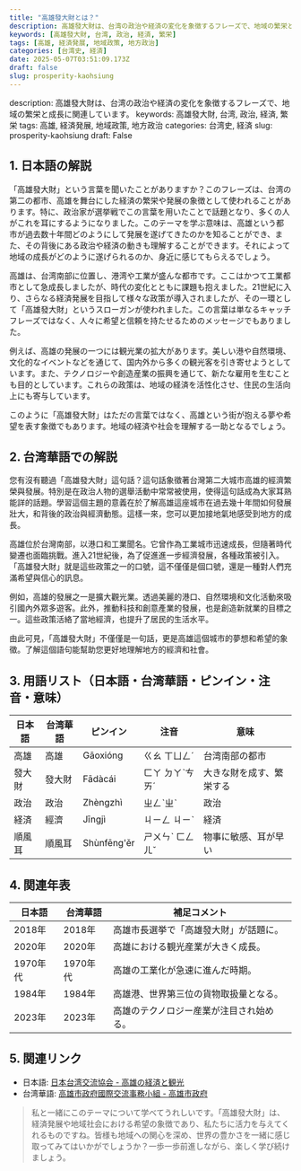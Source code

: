```yaml
---
title: "高雄發大財とは？"
description: 高雄發大財は、台湾の政治や経済の変化を象徴するフレーズで、地域の繁栄と成長に関連しています。
keywords: [高雄發大財, 台湾, 政治, 経済, 繁栄]
tags: [高雄, 経済発展, 地域政策, 地方政治]
categories: [台湾史, 経済]
date: 2025-05-07T03:51:09.173Z
draft: false
slug: prosperity-kaohsiung
---
```


description: 高雄發大財は、台湾の政治や経済の変化を象徴するフレーズで、地域の繁栄と成長に関連しています。
keywords: 高雄發大財, 台湾, 政治, 経済, 繁栄
tags: 高雄, 経済発展, 地域政策, 地方政治
categories: 台湾史, 経済
slug: prosperity-kaohsiung
draft: False

## 1. 日本語の解説
「高雄發大財」という言葉を聞いたことがありますか？このフレーズは、台湾の第二の都市、高雄を舞台にした経済の繁栄や発展の象徴として使われることがあります。特に、政治家が選挙戦でこの言葉を用いたことで話題となり、多くの人がこれを耳にするようになりました。このテーマを学ぶ意味は、高雄という都市が過去数十年間どのようにして発展を遂げてきたのかを知ることができ、また、その背後にある政治や経済の動きも理解することができます。それによって地域の成長がどのように遂げられるのか、身近に感じてもらえるでしょう。

高雄は、台湾南部に位置し、港湾や工業が盛んな都市です。ここはかつて工業都市として急成長しましたが、時代の変化とともに課題も抱えました。21世紀に入り、さらなる経済発展を目指して様々な政策が導入されましたが、その一環として「高雄發大財」というスローガンが使われました。この言葉は単なるキャッチフレーズではなく、人々に希望と信頼を持たせるためのメッセージでもありました。

例えば、高雄の発展の一つには観光業の拡大があります。美しい港や自然環境、文化的なイベントなどを通じて、国内外から多くの観光客を引き寄せようとしています。また、テクノロジーや創造産業の振興を通じて、新たな雇用を生むことも目的としています。これらの政策は、地域の経済を活性化させ、住民の生活向上にも寄与しています。

このように「高雄發大財」はただの言葉ではなく、高雄という街が抱える夢や希望を表す象徴でもあります。地域の経済や社会を理解する一助となるでしょう。

## 2. 台湾華語での解説  
您有沒有聽過「高雄發大財」這句話？這句話象徵著台灣第二大城市高雄的經濟繁榮與發展。特別是在政治人物的選舉活動中常常被使用，使得這句話成為大家耳熟能詳的話題。學習這個主題的意義在於了解高雄這座城市在過去幾十年間如何發展壯大，和背後的政治與經濟動態。這樣一來，您可以更加接地氣地感受到地方的成長。

高雄位於台灣南部，以港口和工業聞名。它曾作為工業城市迅速成長，但隨著時代變遷也面臨挑戰。進入21世紀後，為了促進進一步經濟發展，各種政策被引入。「高雄發大財」就是這些政策之一的口號，這不僅僅是個口號，還是一種對人們充滿希望與信心的訊息。

例如，高雄的發展之一是擴大觀光業。透過美麗的港口、自然環境和文化活動來吸引國內外眾多遊客。此外，推動科技和創意產業的發展，也是創造新就業的目標之一。這些政策活絡了當地經濟，也提升了居民的生活水平。

由此可見，「高雄發大財」不僅僅是一句話，更是高雄這個城市的夢想和希望的象徵。了解這個語句能幫助您更好地理解地方的經濟和社會。

## 3. 用語リスト（日本語・台湾華語・ピンイン・注音・意味）

| 日本語  | 台湾華語        | ピンイン   | 注音          | 意味                      |
|---------|----------------|-----------|--------------|-------------------------|
| 高雄    | 高雄            | Gāoxióng  | ㄍㄠ ㄒㄩㄥˊ    | 台湾南部の都市               |
| 發大財  | 發大財          | Fādàcái   | ㄈㄚ ㄉㄚˋㄘㄞˊ | 大きな財を成す、繁栄する       |
| 政治    | 政治            | Zhèngzhì  | ㄓㄥˋㄓˋ       | 政治                      |
| 経済    | 經濟            | Jīngjì    | ㄐㄧㄥ ㄐㄧˋ    | 経済                      |
| 順風耳  | 順風耳          | Shùnfēng'ěr| ㄕㄨㄣˋ ㄈㄥ ㄦˇ | 物事に敏感、耳が早い          |

## 4. 関連年表

| 日本語                    | 台湾華語                    | 補足コメント                        |
|---------------------------|-------------------------------|-------------------------------|
| 2018年                    | 2018年                      | 高雄市長選挙で「高雄發大財」が話題に。|
| 2020年                    | 2020年                      | 高雄における観光産業が大きく成長。     |
| 1970年代                   | 1970年代                     | 高雄の工業化が急速に進んだ時期。       |
| 1984年                    | 1984年                      | 高雄港、世界第三位の貨物取扱量となる。 |
| 2023年                    | 2023年                      | 高雄のテクノロジー産業が注目され始める。|

## 5. 関連リンク  

- 日本語: [日本台湾交流協会 - 高雄の経済と観光](https://www.koryu.or.jp/taipei/about/city/kaohsiung/)
- 台湾華語: [高雄市政府國際交流事務小組 - 高雄市政府](https://www.kcg.gov.tw/)

> 私と一緒にこのテーマについて学べてうれしいです。「高雄發大財」は、経済発展や地域社会における希望の象徴であり、私たちに活力を与えてくれるものですね。皆様も地域への関心を深め、世界の豊かさを一緒に感じ取ってみてはいかがでしょうか？一歩一歩前進しながら、楽しく学び続けましょう。